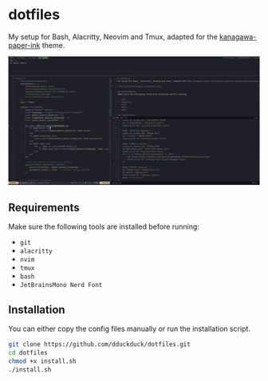 # dotfiles
My setup for Bash, Alacritty, Neovim and Tmux, adapted for the [kanagawa-paper-ink](https://github.com/thesimonho/kanagawa-paper.nvim) theme.

![A screenshot](img/a_screenshot.png)

## Requirements
Make sure the following tools are installed before running:

- `git`
- `alacritty`
- `nvim`
- `tmux`
- `bash`
- `JetBrainsMono Nerd Font`


## Installation
You can either copy the config files manually or run the installation script.
```bash
git clone https://github.com/dduckduck/dotfiles.git
cd dotfiles
chmod +x install.sh
./install.sh
```

